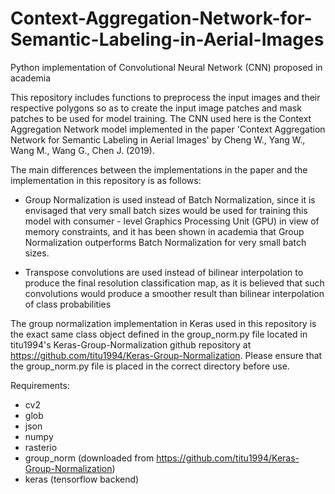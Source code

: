 # Context-Aggregation-Network-for-Semantic-Labeling-in-Aerial-Images
Python implementation of Convolutional Neural Network (CNN) proposed in academia

This repository includes functions to preprocess the input images and their respective polygons so as to create the input image patches 
and mask patches to be used for model training. The CNN used here is the Context Aggregation Network model implemented in the paper 
'Context Aggregation Network for Semantic Labeling in Aerial Images' by Cheng W., Yang W., Wang M., Wang G., Chen J. (2019).

The main differences between the implementations in the paper and the implementation in this repository is as follows:

- Group Normalization is used instead of Batch Normalization, since it is envisaged that very small batch sizes would be used for 
  training this model with consumer - level Graphics Processing Unit (GPU) in view of memory constraints, and it has been shown in 
  academia that Group Normalization outperforms Batch Normalization for very small batch sizes.
  
- Transpose convolutions are used instead of bilinear interpolation to produce the final resolution classification map, as it is believed
  that such convolutions would produce a smoother result than bilinear interpolation of class probabilities
  
The group normalization implementation in Keras used in this repository is the exact same class object defined in the group_norm.py 
file located in titu1994's Keras-Group-Normalization github repository at https://github.com/titu1994/Keras-Group-Normalization. 
Please ensure that the group_norm.py file is placed in the correct directory before use.

Requirements:
- cv2
- glob
- json
- numpy
- rasterio
- group_norm (downloaded from https://github.com/titu1994/Keras-Group-Normalization)
- keras (tensorflow backend)

